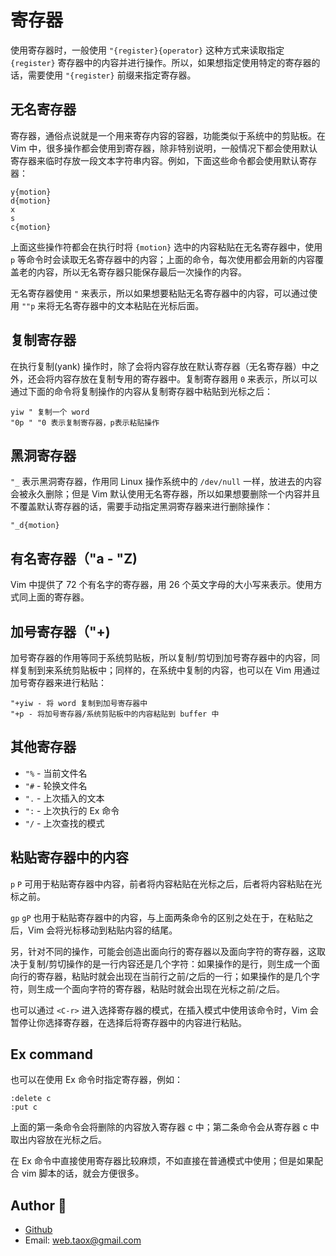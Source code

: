 # 寄存器

使用寄存器时，一般使用 `"{register}{operator}` 这种方式来读取指定 `{register}` 寄存器中的内容并进行操作。所以，如果想指定使用特定的寄存器的话，需要使用 `"{register}` 前缀来指定寄存器。

## 无名寄存器

寄存器，通俗点说就是一个用来寄存内容的容器，功能类似于系统中的剪贴板。在 Vim 中，很多操作都会使用到寄存器，除非特别说明，一般情况下都会使用默认寄存器来临时存放一段文本字符串内容。例如，下面这些命令都会使用默认寄存器：

```viml
y{motion}
d{motion}
x
s
c{motion}
```

上面这些操作符都会在执行时将 `{motion}` 选中的内容粘贴在无名寄存器中，使用 `p` 等命令时会读取无名寄存器中的内容；上面的命令，每次使用都会用新的内容覆盖老的内容，所以无名寄存器只能保存最后一次操作的内容。

无名寄存器使用 `"` 来表示，所以如果想要粘贴无名寄存器中的内容，可以通过使用 `""p` 来将无名寄存器中的文本粘贴在光标后面。

## 复制寄存器

在执行复制(yank) 操作时，除了会将内容存放在默认寄存器（无名寄存器）中之外，还会将内容存放在复制专用的寄存器中。复制寄存器用 `0` 来表示，所以可以通过下面的命令将复制操作的内容从复制寄存器中粘贴到光标之后：

```viml
yiw " 复制一个 word
"0p " "0 表示复制寄存器，p表示粘贴操作
```

## 黑洞寄存器

`"_` 表示黑洞寄存器，作用同 Linux 操作系统中的 `/dev/null` 一样，放进去的内容会被永久删除；但是 Vim 默认使用无名寄存器，所以如果想要删除一个内容并且不覆盖默认寄存器的话，需要手动指定黑洞寄存器来进行删除操作：

```viml
"_d{motion}
```

## 有名寄存器（"a - "Z)

Vim 中提供了 72 个有名字的寄存器，用 26 个英文字母的大小写来表示。使用方式同上面的寄存器。

## 加号寄存器（"+)

加号寄存器的作用等同于系统剪贴板，所以复制/剪切到加号寄存器中的内容，同样复制到来系统剪贴板中；同样的，在系统中复制的内容，也可以在 Vim 用通过加号寄存器来进行粘贴：

```viml
"+yiw - 将 word 复制到加号寄存器中
"+p - 将加号寄存器/系统剪贴板中的内容粘贴到 buffer 中
```

## 其他寄存器

* `"%` - 当前文件名
* `"#` - 轮换文件名
* `".` - 上次插入的文本
* `":` - 上次执行的 Ex 命令
* `"/` - 上次查找的模式

## 粘贴寄存器中的内容

`p` `P` 可用于粘贴寄存器中内容，前者将内容粘贴在光标之后，后者将内容粘贴在光标之前。

`gp` `gP` 也用于粘贴寄存器中的内容，与上面两条命令的区别之处在于，在粘贴之后，Vim 会将光标移动到粘贴内容的结尾。

另，针对不同的操作，可能会创造出面向行的寄存器以及面向字符的寄存器，这取决于复制/剪切操作的是一行内容还是几个字符：如果操作的是行，则生成一个面向行的寄存器，粘贴时就会出现在当前行之前/之后的一行；如果操作的是几个字符，则生成一个面向字符的寄存器，粘贴时就会出现在光标之前/之后。

也可以通过 `<C-r>` 进入选择寄存器的模式，在插入模式中使用该命令时，Vim 会暂停让你选择寄存器，在选择后将寄存器中的内容进行粘贴。

## Ex command

也可以在使用 Ex 命令时指定寄存器，例如：

```viml
:delete c
:put c
```

上面的第一条命令会将删除的内容放入寄存器 c 中；第二条命令会从寄存器 c 中取出内容放在光标之后。

在 Ex 命令中直接使用寄存器比较麻烦，不如直接在普通模式中使用；但是如果配合 vim 脚本的话，就会方便很多。

## Author 🦏

* [Github](https://github.com/Tao-Quixote)
* Email: <web.taox@gmail.com>
